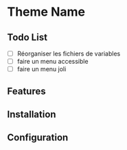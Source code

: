 # Theme Name

## Todo List

  - [ ] Réorganiser les fichiers de variables
  - [ ] faire un menu accessible
  - [ ] faire un menu joli

## Features

## Installation

## Configuration
